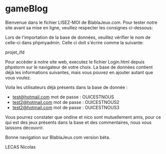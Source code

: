 # gameBlog


Bienvenue dans le fichier LISEZ-MOI de BlablaJeux.com.
Pour tester notre site avant sa mise en ligne, veuillez respecter les consignes ci-dessous:

Lors de l'importation de la base de données, veuillez vérifier le nom de celle-ci dans phpmyadmin.
Celle ci doit s'écrire comme la suivante:

projet_ifd

Pour accèder à notre site web, executez le fichier Login.html depuis phpstorm sur le navigateur de votre choix.
La base de données contient déjà les informations suivantes, mais vous pouvez en ajouter autant que vous voulez.

Voila les utilisateurs déjà présents dans la base de donnée :
- test@hotmail.com		mot de passe : OUICESTNOUS
- test2@hotmail.com		mot de passe : OUICESTNOUS2
- test2@hotmail.com		mot de passe : OUICESTNOUS3

Vous pourrez constater que ondine et nico sont mutuellement amis, pour ce qui est des jeux présents dans la base et des
commentaires, nous vous laissons découvrir.

Bonne navigation sur BlablaJeux.com version béta.

LECAS Nicolas
